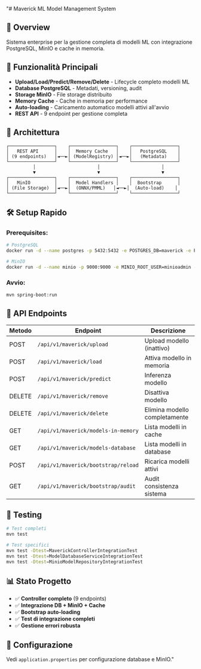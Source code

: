 "# Maverick ML Model Management System

## 🎯 **Overview**
Sistema enterprise per la gestione completa di modelli ML con integrazione PostgreSQL, MinIO e cache in memoria.

## 🚀 **Funzionalità Principali**
- **Upload/Load/Predict/Remove/Delete** - Lifecycle completo modelli ML
- **Database PostgreSQL** - Metadati, versioning, audit
- **Storage MinIO** - File storage distribuito
- **Memory Cache** - Cache in memoria per performance
- **Auto-loading** - Caricamento automatico modelli attivi all'avvio
- **REST API** - 9 endpoint per gestione completa

## 📁 **Architettura**
```
┌─────────────────┐    ┌─────────────────┐    ┌─────────────────┐
│   REST API      │    │  Memory Cache   │    │   PostgreSQL    │
│ (9 endpoints)   │◄──►│ (ModelRegistry) │◄──►│   (Metadata)    │
└─────────────────┘    └─────────────────┘    └─────────────────┘
          │                       │                       │
          ▼                       ▼                       ▼
┌─────────────────┐    ┌─────────────────┐    ┌─────────────────┐
│   MinIO         │    │  Model Handlers │    │  Bootstrap      │
│ (File Storage)  │◄──►│  (ONNX/PMML)   │◄──►│  (Auto-load)    │
└─────────────────┘    └─────────────────┘    └─────────────────┘
```

## 🛠 **Setup Rapido**

### Prerequisites:
```bash
# PostgreSQL
docker run -d --name postgres -p 5432:5432 -e POSTGRES_DB=maverick -e POSTGRES_PASSWORD=maverick postgres:15

# MinIO
docker run -d --name minio -p 9000:9000 -e MINIO_ROOT_USER=minioadmin -e MINIO_ROOT_PASSWORD=minioadmin minio/minio server /data
```

### Avvio:
```bash
mvn spring-boot:run
```

## 📡 **API Endpoints**

| Metodo | Endpoint | Descrizione |
|--------|----------|-------------|
| POST | `/api/v1/maverick/upload` | Upload modello (inattivo) |
| POST | `/api/v1/maverick/load` | Attiva modello in memoria |
| POST | `/api/v1/maverick/predict` | Inferenza modello |
| DELETE | `/api/v1/maverick/remove` | Disattiva modello |
| DELETE | `/api/v1/maverick/delete` | Elimina modello completamente |
| GET | `/api/v1/maverick/models-in-memory` | Lista modelli in cache |
| GET | `/api/v1/maverick/models-database` | Lista modelli in database |
| POST | `/api/v1/maverick/bootstrap/reload` | Ricarica modelli attivi |
| GET | `/api/v1/maverick/bootstrap/audit` | Audit consistenza sistema |

## 🧪 **Testing**
```bash
# Test completi
mvn test

# Test specifici
mvn test -Dtest=MaverickControllerIntegrationTest
mvn test -Dtest=ModelDatabaseServiceIntegrationTest
mvn test -Dtest=MinioModelRepositoryIntegrationTest
```

## 📊 **Stato Progetto**
- ✅ **Controller completo** (9 endpoints)
- ✅ **Integrazione DB + MinIO + Cache**
- ✅ **Bootstrap auto-loading**
- ✅ **Test di integrazione completi**
- ✅ **Gestione errori robusta**

## 📝 **Configurazione**
Vedi `application.properties` per configurazione database e MinIO." 
